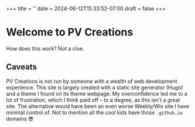 +++
title = ''
date = 2024-06-12T15:33:52-07:00
draft = false
+++

# Welcome to PV Creations
How does this work? Not a clue.

## Caveats
PV Creations is not run by someone with a wealth of web development experience. This site is largely created with a static site generator (Hugo) and a theme I found on its theme webpage. My overconfidence led me to a lot of frustration, which I think paid off – to a degree, as this isn't a great site. The alternative would have been an even worse Weebly/Wix site I have minimal control of. Not to mention all the cool kids have those `.github.io` domains 😎